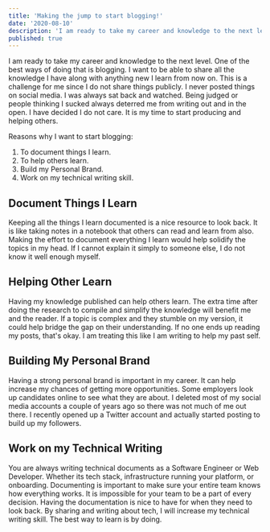 ```yaml
---
title: 'Making the jump to start blogging!'
date: '2020-08-10'
description: 'I am ready to take my career and knowledge to the next level. One of the best ways of doing that is blogging.'
published: true
---
```

I am ready to take my career and knowledge to the next level. One of the best ways of doing that is blogging. I want to be able to share all the knowledge I have along with anything new I learn from now on. This is a challenge for me since I do not share things publicly. I never posted things on social media. I was always sat back and watched. Being judged or people thinking I sucked always deterred me from writing out and in the open. I have decided I do not care. It is my time to start producing and helping others.

Reasons why I want to start blogging:

1. To document things I learn.
2. To help others learn.
3. Build my Personal Brand.
4. Work on my technical writing skill.

## Document Things I Learn
Keeping all the things I learn documented is a nice resource to look back. It is like taking notes in a notebook that others can read and learn from also. Making the effort to document everything I learn would help solidify the topics in my head. If I cannot explain it simply to someone else, I do not know it well enough myself.

## Helping Other Learn
Having my knowledge published can help others learn. The extra time after doing the research to compile and simplify the knowledge will benefit me and the reader. If a topic is complex and they stumble on my version, it could help bridge the gap on their understanding. If no one ends up reading my posts, that's okay. I am treating this like I am writing to help my past self.

## Building My Personal Brand
Having a strong personal brand is important in my career. It can help increase my chances of getting more opportunities. Some employers look up candidates online to see what they are about. I deleted most of my social media accounts a couple of years ago so there was not much of me out there. I recently opened up a Twitter account and actually started posting to build up my followers.

## Work on my Technical Writing
You are always writing technical documents as a Software Engineer or Web Developer. Whether its tech stack, infrastructure running your platform, or onboarding. Documenting is important to make sure your entire team knows how everything works. It is impossible for your team to be a part of every decision. Having the documentation is nice to have for when they need to look back. By sharing and writing about tech, I will increase my technical writing skill. The best way to learn is by doing.
